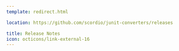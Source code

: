 ```yaml
---
template: redirect.html

location: https://github.com/scordio/junit-converters/releases

title: Release Notes
icon: octicons/link-external-16
---
```

